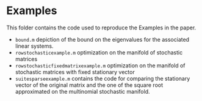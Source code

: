 # Examples

This folder contains the code used to reproduce the Examples in the paper.

- `bound.m` depiction of the bound on the eigenvalues for the associated linear systems.
- `rowstochasticexample.m` optimization on the manifold of stochastic matrices
- `rowstochasticfixedmatrixexample.m` optimization on the manifold of stochastic matrices with fixed stationary vector
- `suitesparseexample.m` contains the code for comparing the stationary 
vector of the original matrix and the one of the square root approximated
on the multinomial stochastic manifold.
